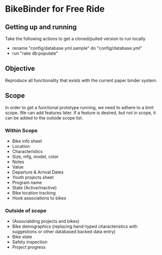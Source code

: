 # BikeBinder for Free Ride

## Getting up and running

Take the following actions to get a cloned/pulled version to run locally

* rename "config/database.yml.sample" do "config/database.yml"
* run "rake db:populate"

## Objective

Reproduce all functionality that exists with the current paper binder system.

## Scope

In order to get a functional prototype running, we need to adhere to a limit scope. We can add features later. If a feature is desired, but not in scope, it can be added to the outside scope list.

### Within Scope

* Bike info sheet	
 * Location
 * Characteristics
  * Size, mfg, model, color
 * Notes
 * Value
 * Departure & Arrival Dates
* Youth projects sheet
 * Program name
 * State (Active/inactive)
* Bike location tracking
 * Hook associations to bikes

### Outside of scope

* (Associatding projects and bikes)
* Bike demographics (replacing hand-typed characteristics with suggestions or other databased backed data entry)
* Bike state
* Safety inspection
* Project progress






